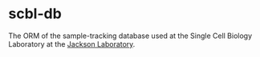 # scbl-db

The ORM of the sample-tracking database used at the Single Cell Biology Laboratory at the [Jackson Laboratory](https://www.jax.org/).